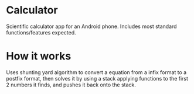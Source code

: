 # Calculator

Scientific calculator app for an Android phone.
Includes most standard functions/features expected.

# How it works

Uses shunting yard algorithm to convert a equation from a infix format to a postfix format, then solves it by using a stack applying 
functions to the first 2 numbers it finds, and pushes it back onto the stack.

